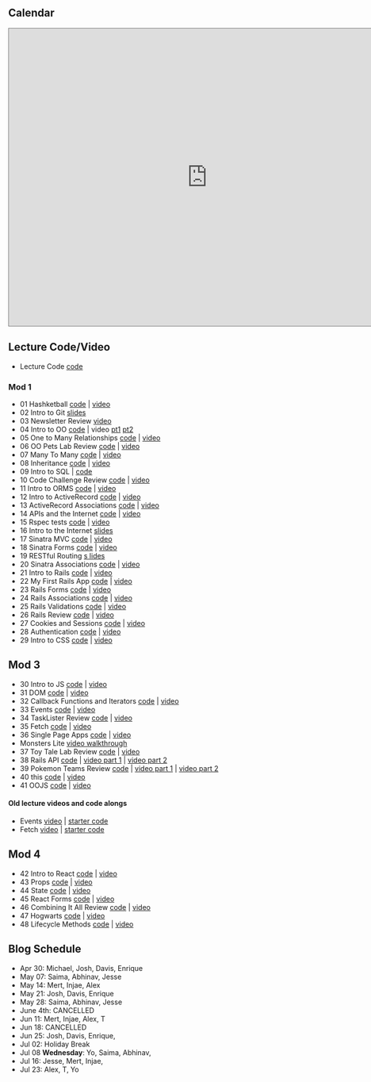 ## Calendar


<iframe src="https://calendar.google.com/calendar/embed?height=600&amp;wkst=1&amp;bgcolor=%23616161&amp;ctz=America%2FNew_York&amp;src=ZmxhdGlyb25zY2hvb2wuY29tX3YxbzdtNW1vYmdyaTg0MzJoZzdqMmthZ2w4QGdyb3VwLmNhbGVuZGFyLmdvb2dsZS5jb20&amp;src=ZmxhdGlyb25zY2hvb2wuY29tX2UzcTBybHE5a3JtZ3Mza3VhMDVyNzEydW80QGdyb3VwLmNhbGVuZGFyLmdvb2dsZS5jb20&amp;color=%23D50000&amp;color=%23A79B8E&amp;mode=WEEK" style="border:solid 1px #777" width="800" height="600" frameborder="0" scrolling="no"></iframe>

## Lecture Code/Video
- Lecture Code [code](https://github.com/learn-co-students/dc-web-042020)

### Mod 1
- 01 Hashketball [code](https://github.com/learn-co-students/dc-web-042020/tree/master/01-hashketball-review) | [video](https://wework.zoom.com/rec/share/6NcpJJPA0llJGJ3rtRHmW5IMAoL3aaa8gyIZ-PMLzx5I7KTWdE52g83cpLT2gtHq?startTime=1587405664000)
- 02 Intro to Git [slides](https://docs.google.com/presentation/d/1Zh2_zB7UB8iFTOyq9bbyiEbzjzDULHaYINCNl912iEE/edit?usp=sharing)
- 03 Newsletter Review [video](https://wework.zoom.com/rec/share/-9xrLoih-VFIQ9LuynPTRKgzBIHLaaa8gShN8vQJnk2rTI7DEMJH_zfREvFtfW8b?startTime=1587498583000)
- 04 Intro to OO [code](https://github.com/learn-co-students/dc-web-042020/tree/master/03-intro-to-oo) | video [pt1](https://wework.zoom.com/rec/share/_tx7EZGo_ElOfq_p9E2YRfUkRYjJaaa81SAfqPAJxUklsZ6pSZTnL70wYnML8QQS?startTime=1587564106000) [pt2](https://wework.zoom.com/rec/share/48BTEJau1HxOHqud0x_iWKI_IrW6X6a823Qaq6VYzRn1MJ89TaarMCuC3s2XGJvR?startTime=1587569371000)
- 05 One to Many Relationships [code](https://github.com/learn-co-students/dc-web-042020/tree/master/04-one-to-many) | [video](https://wework.zoom.com/rec/share/189sFbLd3GFOfdaX5x-OapwmBL-5aaa8gXRMq6JYnU512ffURNoBiXhTb_gWaOPT?startTime=1587650284000)
- 06 OO Pets Lab Review [code](https://github.com/learn-co-students/dc-web-042020/tree/master/05-oo-pets-lab-review) | [video](https://youtu.be/2goptV3SB7U)
- 07 Many To Many [code](https://github.com/learn-co-students/dc-web-042020/tree/master/06-many-to-many) | [video](https://wework.zoom.com/rec/share/ufFQEaz7-3tIXYHB42DCfa8cLrbIaaa8hHAX_acEzEYISkulJdJvb8GnDEAJ3715?startTime=1587736839000)
- 08 Inheritance [code](https://github.com/learn-co-students/dc-web-042020/tree/master/07-inheritance) | [video](https://wework.zoom.com/rec/share/6ugld7PUq2FIfoGS0G3wapMcOIHbT6a81yZK-vANmUcXzo-pD3VL1xleG_rgPGSI?startTime=1587995850000)
- 09 Intro to SQL | [code](https://github.com/learn-co-students/dc-web-042020/tree/master/08-intro-to-sql)
- 10 Code Challenge Review [code](https://github.com/learn-co-students/dc-web-042020/tree/master/09-code-challenge-review) | [video](https://wework.zoom.com/rec/share/449_LpzQ32RLHtbh8EaEfrE_AYG-eaa8h3BLrqdYzk-Sxb6qixs2nkA1DTP7TRsf?startTime=1588103913000)
- 11 Intro to ORMS [code](https://github.com/learn-co-students/dc-web-042020/tree/master/10-intro-to-orms) | [video](https://wework.zoom.com/rec/share/-9VLF6_83FxIGK_g0WT8AYl-OoPfX6a82ycb-PtbyHdq9azLw-gzQgN9OqimG3E?startTime=1588186685000)
- 12 Intro to ActiveRecord [code](https://github.com/learn-co-students/dc-web-042020/tree/master/11-intro-to-active-record) | [video](https://wework.zoom.com/rec/share/wPN4M5ur9DxIeJGKzWHvfoUMBtT7T6a82iMc8vYPyhyDNMwULKBRh-kQkdHp25OH?startTime=1588255170000)
- 13 ActiveRecord Associations [code](https://github.com/learn-co-students/dc-web-042020/tree/master/12-active-record-associations) | [video](https://wework.zoom.com/rec/share/_NRKKOupxFtLUIHt7nvvQYgMOrj3aaa80CdM_fNYyEj-RUkGud0GmAVxvpgqO4NM?startTime=1588341263000)
- 14 APIs and the Internet [code](https://github.com/learn-co-students/dc-web-042020/tree/master/13-apis-and-the-internet) | [video](https://wework.zoom.com/rec/share/7-1qBYDuxD5IfaPt9xDxQI5mA6LDX6a8gCAY-vUKzR5t-g-mjhzuszEk8FCMc3fq?startTime=1588600835000)
- 15 Rspec tests [code](https://github.com/learn-co-students/dc-web-042020/tree/master/14-intro-to-testing) | [video](https://wework.zoom.us/rec/play/6JItdL_-qjs3TteTuASDVqJ4W9S6f66shycYqaVbmR21W3UHZwX0NbEUZm2P6qnBIZLSHRuzlxGVqXI?autoplay=true&startTime=1588860171000)
- 16 Intro to the Internet [slides](https://docs.google.com/presentation/d/1-UeyVVv1FLZ8QtHHv7gSofPDLBxOLPwMZoZk0ls8RkM/edit?usp=sharing)
- 17 Sinatra MVC [code](https://github.com/learn-co-students/dc-web-042020/tree/master/15-intro-to-sinatra) | [video](https://wework.zoom.com/rec/share/6fx8A5zb7H1OXJ3f0BjxB5YOL8fseaa80SAY_qdcxR0OtdgH-JkLGhVQ-C48N8iW?startTime=1589202679000)
- 18 Sinatra Forms [code](https://github.com/learn-co-students/dc-web-042020/tree/master/16-sinatra-forms) | [video](https://youtu.be/LaahdmfBtN4)
- 19 RESTful Routing [s
lides](https://docs.google.com/presentation/d/164WexcwsMlilw9Ojv1mSa0l2-QjQCYIPdfHBVWyGeWY/edit?usp=sharing)
- 20 Sinatra Associations [code](17-sinatra-associated-objects) | [video](https://youtu.be/sCe6uAPdPh8)
- 21 Intro to Rails [code](https://github.com/learn-co-students/dc-web-042020/tree/master/18_intro_to_rails) | [video](https://youtu.be/4oDqhKbYecY)
- 22 My First Rails App [code](https://github.com/learn-co-students/dc-web-042020/tree/master/19-rails-crud) | [video](https://youtu.be/jO4HtM9TF1Q)
- 23 Rails Forms [code](https://github.com/learn-co-students/dc-web-042020/tree/master/20-rails-forms) | [video](https://wework.zoom.us/rec/play/vpErdOmp-2g3GYHBuQSDBPZ5W9S5KK6sgSYb-PMOzBu1ViQBZlqiZ-ASZOoLhBH9A1n4uFkJJhHKkI0D?autoplay=true&startTime=1586188233000)
- 24 Rails Associations [code](https://github.com/learn-co-students/dc-web-042020/tree/master/21-rails-associations) | [video](https://wework.zoom.com/rec/share/tZB_DLDI2GRIQa__8mOGXpEzL73lX6a80ycW_PENzkkbSd89q97mqQ3ZogQLBiM5?startTime=1589896951000)
- 25 Rails Validations [code](https://github.com/learn-co-students/dc-web-042020/tree/master/22-validations) | [video](https://wework.zoom.us/rec/play/usAqIemtqWg3HtCVtwSDU_B8W43vKfis1ncZqPFZyB7jByYKY1GgbrNGNOV8DJXjaZ2CpFZzbvSx6yDH?autoplay=true)
- 26 Rails Review [code](https://github.com/learn-co-students/dc-web-042020/tree/master/23-rails-review/cosmictravel) | [video](https://wework.zoom.com/rec/play/v8ckJOv8rjM3ToCcuASDBfQsW460KKmsgXRPrvdezU22AXUDM1avMuEXYOZbUdmzMlvJCpoACs_KhatD)
- 27 Cookies and Sessions [code](https://github.com/learn-co-students/dc-web-042020/tree/master/24-cookies-and-sessions) | [video](https://youtu.be/lIib4OW3Ht8)
- 28 Authentication [code](https://github.com/learn-co-students/dc-web-042020/tree/master/25-authentication) | [video](https://youtu.be/1BNGvxfHC7Q)
- 29 Intro to CSS [code](https://github.com/learn-co-students/dc-web-042020/tree/master/26-css-intro) | [video](https://youtu.be/IABEuz9Uy-8)

## Mod 3
- 30 Intro to JS [code](https://github.com/learn-co-students/dc-web-042020/tree/master/27-JS-Intro) | [video](https://youtu.be/dHZ_37q2NZs)
- 31 DOM [code](https://github.com/learn-co-students/dc-web-042020/tree/master/31-Intro-to-DOM) | [video](https://youtu.be/mkEH7FrKq_U)
- 32 Callback Functions and Iterators [code](https://github.com/learn-co-students/dc-web-042020/tree/master/32-Callbacks-Iterators) | [video](https://youtu.be/BSMhp84r34k)
- 33 Events [code](https://github.com/learn-co-students/dc-web-042020/tree/master/33-JS-Events) | [video](https://youtu.be/1jrbUYudDA4)
- 34 TaskLister Review [code](https://github.com/learn-co-students/dc-web-042020/tree/master/34-TaskLister-Review) | [video](https://youtu.be/gjxqHMbt7zA)
- 35 Fetch [code](https://github.com/learn-co-students/dc-web-042020/tree/master/35-Fetch) | [video](https://youtu.be/lgvBes_B-qw)
- 36 Single Page Apps [code](https://github.com/learn-co-students/dc-web-042020/tree/master/36-SPA) | [video](https://youtu.be/EF7Js6HfKAk)
- Monsters Lite [video walkthrough](https://youtu.be/D_PS1JqLxgI)
- 37 Toy Tale Lab Review [code](https://github.com/learn-co-students/dc-web-042020/tree/master/37-Toy-Tale-Review) | [video](https://youtu.be/YlnAbHpOWJ8)
- 38 Rails API [code](https://github.com/learn-co-students/dc-web-042020/tree/master/38-Rails-API) | [video part 1](https://youtu.be/sVZQVbhx6Ns) | [video part 2](https://youtu.be/We11FQ3eEm8)
- 39 Pokemon Teams Review [code](https://github.com/learn-co-students/dc-web-042020/tree/master/39-Lab-Review-Pokemon-Teams) | [video part 1](https://youtu.be/lEmyPx-cgrM) | [video part 2](https://youtu.be/S7z8jtZEi7c)
- 40 this [code](https://github.com/learn-co-students/dc-web-042020/tree/master/40-this) | [video](https://www.youtube.com/watch?v=dWE0UHUTJFg)
- 41 OOJS [code](https://github.com/learn-co-students/dc-web-042020/tree/master/41-OOJS) | [video](https://www.youtube.com/watch?v=NJcy7tp40do)


#### Old lecture videos and code alongs
- Events [video](https://www.youtube.com/watch?v=brOnLaLEbkA&feature=youtu.be) | [starter code](https://github.com/thuyanduong-flatiron/js-events-starter-code)
- Fetch [video](https://www.youtube.com/watch?v=A0h9zx9kw64&feature=youtu.be) | [starter code](https://github.com/thuyanduong-flatiron/js-fetch-starter-code)

## Mod 4 
- 42 Intro to React [code](https://github.com/learn-co-students/dc-web-042020/tree/master/42-Intro-to-React) | [video](https://youtu.be/KtzFq7sOEGQ)
- 43 Props [code](https://github.com/learn-co-students/dc-web-042020/tree/master/43-Props) | [video](https://youtu.be/qCt21PbYh_c)
- 44 State [code](https://github.com/learn-co-students/dc-web-042020/tree/master/44-State) | [video](https://youtu.be/k_0ydyxuGsg)
- 45 React Forms [code](https://github.com/learn-co-students/dc-web-042020/tree/master/45-React-Forms) | [video](https://youtu.be/eVKGai2RrhQ)
- 46 Combining It All Review [code](https://github.com/learn-co-students/dc-web-042020/tree/master/46-Lab-Review-Combining-It-All) | [video](https://youtu.be/oJva8BO-U-s)
- 47 Hogwarts [code](https://github.com/learn-co-students/dc-web-042020/tree/master/47-Hogwarts) | [video](https://youtu.be/HC0PRiCcGTo)
- 48 Lifecycle Methods [code](https://github.com/learn-co-students/dc-web-042020/tree/master/48-Component-Lifecycle) | [video](https://youtu.be/0PHWVg94vJM)

## Blog Schedule
- Apr 30: Michael, Josh, Davis, Enrique
- May 07: Saima, Abhinav, Jesse
- May 14: Mert, Injae, Alex
- May 21: Josh, Davis, Enrique
- May 28: Saima, Abhinav, Jesse
- June 4th: CANCELLED
- Jun 11: Mert, Injae, Alex, T
- Jun 18: CANCELLED
- Jun 25: Josh, Davis, Enrique, 
- Jul 02: Holiday Break
- Jul 08 **Wednesday**: Yo, Saima, Abhinav,
- Jul 16: Jesse, Mert, Injae,
- Jul 23: Alex, T, Yo

